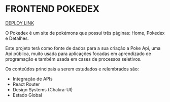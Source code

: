 # FRONTEND POKEDEX
[DEPLOY LINK](https://frontend-pokedex-theta.vercel.app)


O Pokedex é um site de pokémons que possui três páginas: Home, Pokedex e Detalhes.

Este projeto terá como fonte de dados para a sua criação a Poke Api, uma Api pública, muito usada para aplicações focadas em aprendizado de programação e também usada em cases de processos seletivos.

Os conteúdos principais a serem estudados e relembrados são:

- Integração de APIs
- React Router
- Design Systems (Chakra-UI)
- Estado Global

